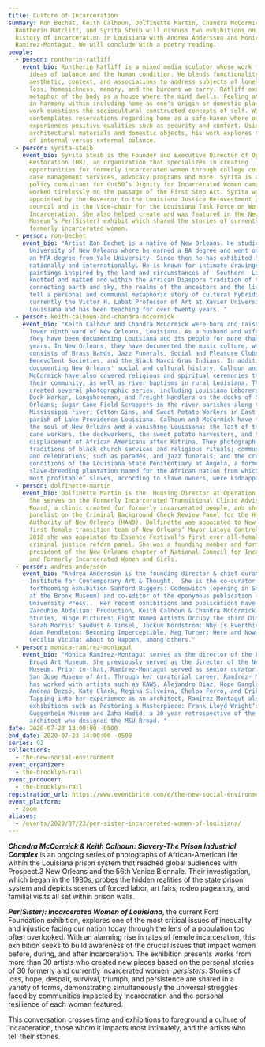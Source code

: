```yaml
---
title: Culture of Incarceration
summary: Ron Bechet, Keith Calhoun, Dolfinette Martin, Chandra McCormick,
  Rontherin Ratcliff, and Syrita Steib will discuss two exhibitions on the
  history of incarceration in Louisiana with Andrea Andersson and Mónica
  Ramírez-Montagut. We will conclude with a poetry reading.
people:
  - person: rontherin-ratliff
    event_bio: Rontherin Ratliff is a mixed media sculptor whose work focuses on
      ideas of balance and the human condition. He blends functionality,
      aesthetic, context, and associations to address subjects of loneliness,
      loss, homesickness, memory, and the burdens we carry. Ratliff examines the
      metaphor of the body as a house where the mind dwells. Feeling at home or
      in harmony within including home as one's origin or domestic place. The
      work questions the sociocultural constructed concepts of self. With it, he
      contemplates reservations regarding home as a safe-haven where one
      experiences positive qualities such as security and comfort. Using
      architectural materials and domestic objects, his work explores the notion
      of internal versus external balance.
  - person: syrita-steib
    event_bio: Syrita Steib is the Founder and Executive Director of Operation
      Restoration (OR), an organization that specializes in creating
      opportunities for formerly incarcerated women through college courses,
      case management services, advocacy programs and more. Syrita is also a
      policy consultant for Cut50’s Dignity for Incarcerated Women campaign and
      worked tirelessly on the passage of the First Step Act. Syrita was
      appointed by the Governor to the Louisiana Justice Reinvestment oversight
      council and is the Vice-chair for the Louisiana Task Force on Women’s
      Incarceration. She also helped create and was featured in the Newcomb Art
      Museum’s Per(Sister) exhibit which shared the stories of currently and
      formerly incarcerated women.
  - person: ron-bechet
    event_bio: "Artist Ron Bechet is a native of New Orleans. He studied art at the
      University of New Orleans where he earned a BA degree and went on to earn
      an MFA degree from Yale University. Since then he has exhibited his work
      nationally and internationally. He is known for intimate drawings and
      paintings inspired by the land and circumstances of  Southern  Louisiana,
      knotted and matted and within the African Diaspora tradition of trees
      connecting earth and sky, the realms of the ancestors and the living. They
      tell a personal and communal metaphoric story of cultural hybridity. He is
      currently the Victor H. Labat Professor of Art at Xavier University of
      Louisiana and has been teaching for over twenty years. "
  - person: keith-calhoun-and-chandra-mccormick
    event_bio: "Keith Calhoun and Chandra McCormick were born and raised in the
      lower ninth ward of New Orleans, Louisiana. As a husband and wife team,
      they have been documenting Louisiana and its people for more than 25
      years. In New Orleans, they have documented the music culture, which
      consists of Brass Bands, Jazz Funerals, Social and Pleasure Clubs,
      Benevolent Societies, and the Black Mardi Gras Indians. In addition to
      documenting New Orleans' social and cultural history, Calhoun and
      McCormick have also covered religious and spiritual ceremonies throughout
      their community, as well as river baptisms in rural Louisiana. They have
      created several photographic series, including Louisiana Laborers; The
      Dock Worker, Longshoreman, and Freight Handlers on the docks of New
      Orleans; Sugar Cane Field Scrappers in the river parishes along the
      Mississippi river; Cotton Gins, and Sweet Potato Workers in East Carrol
      parish of Lake Providence Louisiana. Calhoun and McCormick have documented
      the soul of New Orleans and a vanishing Louisiana: the last of the sugar
      cane workers, the dockworkers, the sweet potato harvesters, and the
      displacement of African Americans after Katrina. They photograph the
      traditions of black church services and religious rituals; community rites
      and celebrations, such as parades, and jazz funerals; and the cruel
      conditions of the Louisiana State Penitentiary at Angola, a former
      slave-breeding plantation named for the African nation from which “the
      most profitable” slaves, according to slave owners, were kidnapped."
  - person: dolfinette-martin
    event_bio: Dolfinette Martin is the  Housing Director at Operation Restoration.
      She serves on the Formerly Incarcerated Transitional Clinic Advisory
      Board, a clinic created for formerly incarcerated people, and she is a
      panelist on the Criminal Background Check Review Panel for the Housing
      Authority of New Orleans (HANO). Dolfinette was appointed to New Orleans
      first female transition team of New Orleans’ Mayor Latoya Cantrell. In
      2018 she was appointed to Essence Festival’s first ever all-female
      criminal justice reform panel. She was a founding member and former
      president of the New Orleans chapter of National Council for Incarcerated
      and Formerly Incarcerated Women and Girls.
  - person: andrea-andersson
    event_bio: "Andrea Andersson is the founding director & chief curator of Rivers
      Institute for Contemporary Art & Thought.  She is the co-curator of the
      forthcoming exhibition Sanford Biggers: Codeswitch (opening in September
      at the Bronx Museum) and co-editor of the eponymous publication (Yale
      University Press).  Her recent exhibitions and publications have included
      Zarouhie Abdalian: Production, Keith Calhoun & Chandra McCormick: Labor
      Studies, Hinge Pictures: Eight Women Artists Occupy the Third Dimension,
      Sarah Morris: Sawdust & Tinsel, Jockum Nordström: Why is Everthing A Rag,
      Adam Pendleton: Becoming Imperceptible, Meg Turner: Here and Now, and
      Cecilia Vicuña: About to Happen, among others."
  - person: monica-ramirez-montagut
    event_bio: "Mónica Ramírez-Montagut serves as the director of the Eli and Edythe
      Broad Art Museum. She previously served as the director of the Newcomb Art
      Museum. Prior to that, Ramírez-Montagut served as senior curator at the
      San Jose Museum of Art. Through her curatorial career, Ramírez- Montagut
      has worked with artists such as KAWS, Alejandro Diaz, Hope Gangloff,
      Andrea Dezsö, Kate Clark, Regina Silveira, Chelpa Ferro, and Erik Parker.
      Tapping into her experience as an architect, Ramírez-Montagut also curated
      exhibitions such as Restoring a Masterpiece: Frank Lloyd Wright‘s
      Guggenheim Museum and Zaha Hadid, a 30-year retrospective of the acclaimed
      architect who designed the MSU Broad. "
date: 2020-07-23 13:00:00 -0500
end_date: 2020-07-23 14:00:00 -0500
series: 92
collections:
  - the-new-social-environment
event_organizer:
  - the-brooklyn-rail
event_producer:
  - the-brooklyn-rail
registration_url: https://www.eventbrite.com/e/the-new-social-environment-92-persister-tickets-113817898398
event_platform:
  - zoom
aliases:
  - /events/2020/07/23/per-sister-incarcerated-women-of-louisiana/
---
```

***Chandra McCormick & Keith Calhoun: Slavery-The Prison Industrial Complex*** is an ongoing series of photographs of African-American life within the Louisiana prison system that reached global audiences with Prospect.3 New Orleans and the 56th Venice Biennale. Their investigation, which began in the 1980s, probes the hidden realities of the state prison system and depicts scenes of forced labor, art fairs, rodeo pageantry, and familial visits all set within prison walls.

***Per(Sister): Incarcerated Women of Louisiana***, the current Ford Foundation exhibition, explores one of the most critical issues of inequality and injustice facing our nation today through the lens of a population too often overlooked. With an alarming rise in rates of female incarceration, this exhibition seeks to build awareness of the crucial issues that impact women before, during, and after incarceration. The exhibition presents works from more than 30 artists who created new pieces based on the personal stories of 30 formerly and currently incarcerated women: *persisters*. Stories of loss, hope, despair, survival, triumph, and persistence are shared in a variety of forms, demonstrating simultaneously the universal struggles faced by communities impacted by incarceration and the personal resilience of each woman featured. 

This conversation crosses time and exhibitions to foreground a culture of incarceration, those whom it impacts most intimately, and the artists who tell their stories.